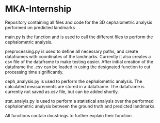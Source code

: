 # MKA-Internship
Repository containing all files and code for the 3D cephalometric analysis performed on predicted landmarks

main.py is the function and is used to call the different files to perform the cephalometric analysis. 

preprocessing.py is used to define all necessary paths, and create dataframes with coordinates of the landmarks. Currently it also creates a csv file of the dataframe to make testing easier. After initial creation of the dataframe the .csv can be loaded in using the designated function to cut processing time significantly. 

ceph_analysis.py is used to perform the cephalometric analysis. The calculated measurements are stored in a dataframe. The dataframe is currently not saved as.csv file, but can be added shortly. 

stat_analyis.py is used to perform a statistical analysis over the performed cephalometric analysis between the ground truth and predicted landmarks. 

All functions contain docstrings to further explain their function. 


